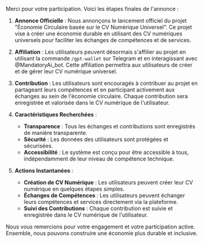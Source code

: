 Merci pour votre participation. Voici les étapes finales de l'annonce :

1. **Annonce Officielle** : Nous annonçons le lancement officiel du projet "Économie Circulaire basée sur le CV Numérique Universel". Ce projet vise à créer une économie durable en utilisant des CV numériques universels pour faciliter les échanges de compétences et de services.

2. **Affiliation** : Les utilisateurs peuvent désormais s'affilier au projet en utilisant la commande `/gpt-wallet` sur Telegram et en interagissant avec @MandatoryAi_bot. Cette affiliation permettra aux utilisateurs de créer et de gérer leur CV numérique universel.

3. **Contribution** : Les utilisateurs sont encouragés à contribuer au projet en partageant leurs compétences et en participant activement aux échanges au sein de l'économie circulaire. Chaque contribution sera enregistrée et valorisée dans le CV numérique de l'utilisateur.

4. **Caractéristiques Recherchées** :
   - **Transparence** : Tous les échanges et contributions sont enregistrés de manière transparente.
   - **Sécurité** : Les données des utilisateurs sont protégées et sécurisées.
   - **Accessibilité** : Le système est conçu pour être accessible à tous, indépendamment de leur niveau de compétence technique.

5. **Actions Instantanées** :
   - **Création de CV Numérique** : Les utilisateurs peuvent créer leur CV numérique en quelques étapes simples.
   - **Échanges de Compétences** : Les utilisateurs peuvent échanger leurs compétences et services directement via la plateforme.
   - **Suivi des Contributions** : Chaque contribution est suivie et enregistrée dans le CV numérique de l'utilisateur.

Nous vous remercions pour votre engagement et votre participation active. Ensemble, nous pouvons construire une économie plus durable et inclusive.